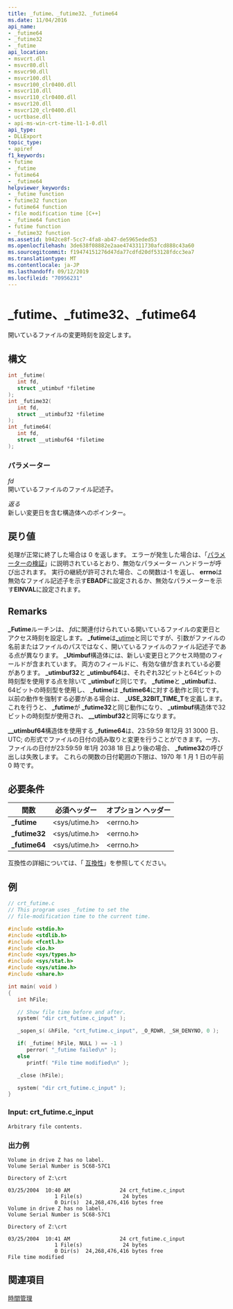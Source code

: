 ```yaml
---
title: _futime、_futime32、_futime64
ms.date: 11/04/2016
api_name:
- _futime64
- _futime32
- _futime
api_location:
- msvcrt.dll
- msvcr80.dll
- msvcr90.dll
- msvcr100.dll
- msvcr100_clr0400.dll
- msvcr110.dll
- msvcr110_clr0400.dll
- msvcr120.dll
- msvcr120_clr0400.dll
- ucrtbase.dll
- api-ms-win-crt-time-l1-1-0.dll
api_type:
- DLLExport
topic_type:
- apiref
f1_keywords:
- futime
- _futime
- futime64
- _futime64
helpviewer_keywords:
- _futime function
- futime32 function
- futime64 function
- file modification time [C++]
- _futime64 function
- futime function
- _futime32 function
ms.assetid: b942ce8f-5cc7-4fa8-ab47-de5965eded53
ms.openlocfilehash: 3de638f08882e2aae4743311730afcd888c43a60
ms.sourcegitcommit: f19474151276d47da77cdfd20df53128fdcc3ea7
ms.translationtype: MT
ms.contentlocale: ja-JP
ms.lasthandoff: 09/12/2019
ms.locfileid: "70956231"
---
```

# <a name="_futime-_futime32-_futime64"></a>_futime、_futime32、_futime64

開いているファイルの変更時刻を設定します。

## <a name="syntax"></a>構文

```C
int _futime(
   int fd,
   struct _utimbuf *filetime
);
int _futime32(
   int fd,
   struct __utimbuf32 *filetime
);
int _futime64(
   int fd,
   struct __utimbuf64 *filetime
);
```

### <a name="parameters"></a>パラメーター

*fd*<br/>
開いているファイルのファイル記述子。

*返る*<br/>
新しい変更日を含む構造体へのポインター。

## <a name="return-value"></a>戻り値

処理が正常に終了した場合は 0 を返します。 エラーが発生した場合は、「[パラメーターの検証](../../c-runtime-library/parameter-validation.md)」に説明されているとおり、無効なパラメーター ハンドラーが呼び出されます。 実行の継続が許可された場合、この関数は-1 を返し、 **errno**は無効なファイル記述子を示す**EBADF**に設定されるか、無効なパラメーターを示す**EINVAL**に設定されます。

## <a name="remarks"></a>Remarks

**_Futime**ルーチンは、 *fd*に関連付けられている開いているファイルの変更日とアクセス時刻を設定します。 **_futime**は[_utime](utime-utime32-utime64-wutime-wutime32-wutime64.md)と同じですが、引数がファイルの名前またはファイルのパスではなく、開いているファイルのファイル記述子である点が異なります。 **_Utimbuf**構造体には、新しい変更日とアクセス時間のフィールドが含まれています。 両方のフィールドに、有効な値が含まれている必要があります。 **_utimbuf32**と **_utimbuf64**は、それぞれ32ビットと64ビットの時刻型を使用する点を除いて **_utimbuf**と同じです。 **_futime**と **_utimbuf**は、64ビットの時刻型を使用し、 **_futime**は **_futime64**に対する動作と同じです。 以前の動作を強制する必要がある場合は、 **_USE_32BIT_TIME_T**を定義します。 これを行うと、 **_futime**が **_futime32**と同じ動作になり、 **_utimbuf**構造体で32ビットの時刻型が使用され、 **__utimbuf32**と同等になります。

**__utimbuf64**構造体を使用する **_futime64**は、23:59:59 年12月 31 3000 日、UTC; の形式でファイルの日付の読み取りと変更を行うことができます。一方、ファイルの日付が23:59:59 年1月 2038 18 日より後の場合、 **_futime32**の呼び出しは失敗します。 これらの関数の日付範囲の下限は、1970 年 1 月 1 日の午前 0 時です。

## <a name="requirements"></a>必要条件

|関数|必須ヘッダー|オプション ヘッダー|
|--------------|---------------------|---------------------|
|**_futime**|\<sys/utime.h>|\<errno.h>|
|**_futime32**|\<sys/utime.h>|\<errno.h>|
|**_futime64**|\<sys/utime.h>|\<errno.h>|

互換性の詳細については、「 [互換性](../../c-runtime-library/compatibility.md)」を参照してください。

## <a name="example"></a>例

```C
// crt_futime.c
// This program uses _futime to set the
// file-modification time to the current time.

#include <stdio.h>
#include <stdlib.h>
#include <fcntl.h>
#include <io.h>
#include <sys/types.h>
#include <sys/stat.h>
#include <sys/utime.h>
#include <share.h>

int main( void )
{
   int hFile;

   // Show file time before and after.
   system( "dir crt_futime.c_input" );

   _sopen_s( &hFile, "crt_futime.c_input", _O_RDWR, _SH_DENYNO, 0 );

   if( _futime( hFile, NULL ) == -1 )
      perror( "_futime failed\n" );
   else
      printf( "File time modified\n" );

   _close (hFile);

   system( "dir crt_futime.c_input" );
}
```

### <a name="input-crt_futimec_input"></a>Input: crt_futime.c_input

```Input
Arbitrary file contents.
```

### <a name="sample-output"></a>出力例

```Output
Volume in drive Z has no label.
Volume Serial Number is 5C68-57C1

Directory of Z:\crt

03/25/2004  10:40 AM                24 crt_futime.c_input
               1 File(s)             24 bytes
               0 Dir(s)  24,268,476,416 bytes free
Volume in drive Z has no label.
Volume Serial Number is 5C68-57C1

Directory of Z:\crt

03/25/2004  10:41 AM                24 crt_futime.c_input
               1 File(s)             24 bytes
               0 Dir(s)  24,268,476,416 bytes free
File time modified
```

## <a name="see-also"></a>関連項目

[時間管理](../../c-runtime-library/time-management.md)<br/>
